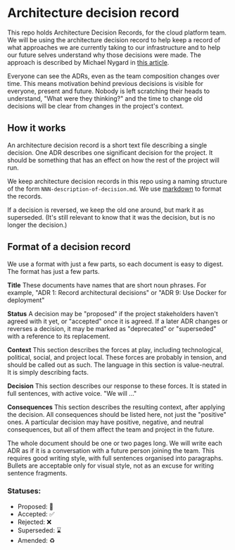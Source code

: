 # Architecture decision record

This repo holds Architecture Decision Records, for the cloud platform team. We will be using the architecture decision record to help keep a record of what approaches we are currently taking to our infrastructure and to help our future selves understand why those decisions were made. The approach is described by Michael Nygard in [this article](http://thinkrelevance.com/blog/2011/11/15/documenting-architecture-decisions).

Everyone can see the ADRs, even as the team composition changes over time. This means motivation behind previous decisions is visible for everyone, present and future. Nobody is left scratching their heads to understand, "What were they thinking?" and the time to change old decisions will be clear from changes in the project's context.

## How it works

An architecture decision record is a short text file describing a single decision. One ADR describes one significant decision for the project. It should be something that has an effect on how the rest of the project will run.

We keep architecture decision records in this repo using a naming structure of the form `NNN-description-of-decision.md`. We use [markdown](https://github.com/adam-p/markdown-here/wiki/Markdown-Cheatsheet) to format the records.

If a decision is reversed, we keep the old one around, but mark it as superseded. (It's still relevant to know that it was the decision, but is no longer the decision.)

## Format of a decision record

We use a format with just a few parts, so each document is easy to digest. The format has just a few parts.

**Title** These documents have names that are short noun phrases. For example, "ADR 1: Record architectural decisions" or "ADR 9: Use Docker for deployment"

**Status** A decision may be "proposed" if the project stakeholders haven't agreed with it yet, or "accepted" once it is agreed. If a later ADR changes or reverses a decision, it may be marked as "deprecated" or "superseded" with a reference to its replacement.

**Context** This section describes the forces at play, including technological, political, social, and project local. These forces are probably in tension, and should be called out as such. The language in this section is value-neutral. It is simply describing facts.

**Decision** This section describes our response to these forces. It is stated in full sentences, with active voice. "We will ..."

**Consequences** This section describes the resulting context, after applying the decision. All consequences should be listed here, not just the "positive" ones. A particular decision may have positive, negative, and neutral consequences, but all of them affect the team and project in the future.

The whole document should be one or two pages long. We will write each ADR as if it is a conversation with a future person joining the team. This requires good writing style, with full sentences organised into paragraphs. Bullets are acceptable only for visual style, not as an excuse for writing sentence fragments.

### Statuses:

* Proposed: 🤔
* Accepted: ✅
* Rejected: ❌
* Superseded: ⌛️
* Amended: ♻️
